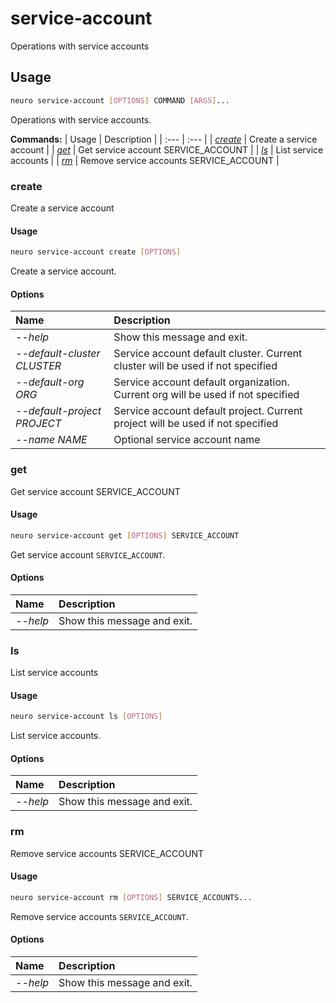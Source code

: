 # service-account

Operations with service accounts

## Usage

```bash
neuro service-account [OPTIONS] COMMAND [ARGS]...
```

Operations with service accounts.

**Commands:**
| Usage | Description |
| :--- | :--- |
| [_create_](service-account.md#create) | Create a service account |
| [_get_](service-account.md#get) | Get service account SERVICE\_ACCOUNT |
| [_ls_](service-account.md#ls) | List service accounts |
| [_rm_](service-account.md#rm) | Remove service accounts SERVICE\_ACCOUNT |


### create

Create a service account


#### Usage

```bash
neuro service-account create [OPTIONS]
```

Create a service account.

#### Options

| Name | Description |
| :--- | :--- |
| _--help_ | Show this message and exit. |
| _--default-cluster CLUSTER_ | Service account default cluster. Current cluster will be used if not specified |
| _--default-org ORG_ | Service account default organization. Current org will be used if not specified |
| _--default-project PROJECT_ | Service account default project. Current project will be used if not specified |
| _--name NAME_ | Optional service account name |



### get

Get service account SERVICE_ACCOUNT


#### Usage

```bash
neuro service-account get [OPTIONS] SERVICE_ACCOUNT
```

Get service account `SERVICE`_`ACCOUNT`.

#### Options

| Name | Description |
| :--- | :--- |
| _--help_ | Show this message and exit. |



### ls

List service accounts


#### Usage

```bash
neuro service-account ls [OPTIONS]
```

List service accounts.

#### Options

| Name | Description |
| :--- | :--- |
| _--help_ | Show this message and exit. |



### rm

Remove service accounts SERVICE_ACCOUNT


#### Usage

```bash
neuro service-account rm [OPTIONS] SERVICE_ACCOUNTS...
```

Remove service accounts `SERVICE`_`ACCOUNT`.

#### Options

| Name | Description |
| :--- | :--- |
| _--help_ | Show this message and exit. |


